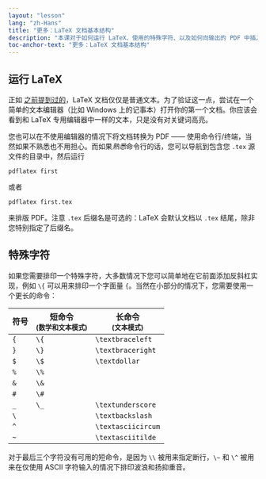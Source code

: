 ```yaml
---
layout: "lesson"
lang: "zh-Hans"
title: "更多：LaTeX 文档基本结构"
description: "本课对于如何运行 LaTeX、使用的特殊字符、以及如何向输出的 PDF 中插入特殊字符提供了更多的细节。"
toc-anchor-text: "更多：LaTeX 文档基本结构"
---
```


## 运行 LaTeX

正如 [之前提到过的](lesson-02)，LaTeX 文档仅仅是普通文本。为了验证这一点，尝试在一个简单的文本编辑器（比如 Windows 上的记事本）打开你的第一个文档。你应该会看到和 LaTeX 专用编辑器中一样的文本，只是没有对关键词高亮。

您也可以在不使用编辑器的情况下将文档转换为 PDF —— 使用命令行/终端，当然如果不熟悉也不用担心。而如果*熟悉*命令行的话，您可以导航到包含您 `.tex` 源文件的目录中，然后运行

`pdflatex first`

或者

`pdflatex first.tex`

来排版 PDF。注意 `.tex` 后缀名是可选的：LaTeX 会默认文档以 `.tex` 结尾，除非您特别指定了后缀名。

## 特殊字符

如果您需要排印一个特殊字符，大多数情况下您可以简单地在它前面添加反斜杠实现，例如 `\{` 可以用来排印一个字面量 `{`。当然在小部分的情况下，您需要使用一个更长的命令：

| 符号 | 短命令 <br><small>(数学和文本模式)</small> | 长命令 <br><small>(文本模式)</small> |
| --- | --- | --- |
| `{`    | `\{`          | `\textbraceleft`  |
| `}`    | `\}`          | `\textbraceright` |
| `$`    | `\$`          | `\textdollar`     |
| `%`    | `\%`          |                   |
| `&`    | `\&`          |                   |
| `#`    | `\#`          |                   |
| `_`    | `\_`          | `\textunderscore` |
| ``\``  |               | `\textbackslash`  |
| `^`    |               | `\textasciicircum`|
| `~`    |               | `\textasciitilde` |

对于最后三个字符没有可用的短命令，是因为 `\\` 被用来指定断行，`\~` 和 `\^` 被用来在仅使用 ASCII 字符输入的情况下排印波浪和扬抑重音。